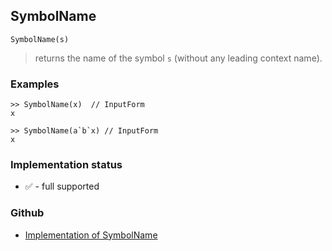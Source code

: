 ## SymbolName

```
SymbolName(s)
```

> returns the name of the symbol `s` (without any leading context name).

### Examples

```
>> SymbolName(x)  // InputForm
x

>> SymbolName(a`b`x) // InputForm
x
```

### Implementation status

* &#x2705; - full supported

### Github

* [Implementation of SymbolName](https://github.com/axkr/symja_android_library/blob/master/symja_android_library/matheclipse-core/src/main/java/org/matheclipse/core/builtin/StructureFunctions.java#L2161) 
